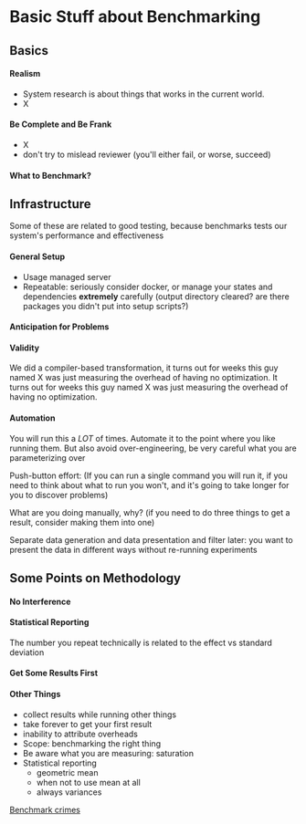 # Basic Stuff about Benchmarking

## Basics
#### Realism
- System research is about things that works in the current world.
- X

#### Be Complete and Be Frank
- X
- don't try to mislead reviewer (you'll either fail, or worse, succeed)

#### What to Benchmark?


## Infrastructure
Some of these are related to good testing, because benchmarks tests our system's performance and effectiveness

#### General Setup
- Usage managed server
- Repeatable: seriously consider docker, or manage your states and dependencies **extremely** carefully (output directory cleared? are there packages you didn't put into setup scripts?)


#### Anticipation for Problems

#### Validity
We did a compiler-based transformation, it turns out for weeks this guy named X was just measuring the overhead of having no optimization.
It turns out for weeks this guy named X was just measuring the overhead of having no optimization.
#### Automation
You will run this a *LOT* of times. Automate it to the point where you like running them.
But also avoid over-engineering, be very careful what you are parameterizing over

Push-button effort: (If you can run a single command you will run it, if you need to think about what to run you won't, and it's going to take longer for you to discover problems)

What are you doing manually, why? (if you need to do three things to get a result, consider making them into one)

Separate data generation and data presentation and filter later: you want to present the data in different ways without re-running experiments

## Some Points on Methodology

#### No Interference

#### Statistical Reporting
The number you repeat technically is related to the effect vs standard deviation

#### Get Some Results First

#### Other Things

- collect results while running other things
- take forever to get your first result
- inability to attribute overheads
- Scope: benchmarking the right thing
- Be aware what you are measuring: saturation
- Statistical reporting
  - geometric mean
  - when not to use mean at all
  - always variances

[Benchmark crimes](https://gernot-heiser.org/benchmarking-crimes.html)

